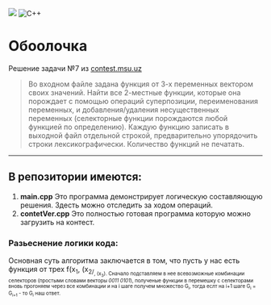 
![](https://img.shields.io/badge/9randeza-%F000000.svg?style=for-the-badge&logoColor=white)
![C++](https://img.shields.io/badge/c++-%2300599C.svg?style=for-the-badge&logo=c%2B%2B&logoColor=white)

# Обоолочка
Решение задачи №7 из [contest.msu.uz](https://contest.msu.uz/) 
> Во входном файле задана функция от 3-х переменных вектором своих значений. Найти все 2-местные функции, которые она порождает с помощью операций суперпозиции, переименования переменных,
> и добавления/удаления несущественных переменных (селекторные функции порождаются любой функцией по определению).
> Каждую функцию записать в выходной файл отдельной строкой, предварительно упорядочить строки лексикографически. Количество функций не печатать.
____

## В репозитории имеются:
1. **main.cpp**
   Это программа демонстрирует логическую составляющую решения. Здесть можно отследить за ходом операций.
2. **contetVer.cpp**
   Это полностью готовая программа которую можно загрузить на контест.
### Разьеснение логики кода:
Основная суть алгоритма заключается в том, что пусть у нас есть функция от трех f(x<sub>1</sub>, (x<sub>2/<sub>, (x<sub>3</sub>). Сначало подставляем в нее всевозможные комбинации селекторов (простыми словами векторы *0011* *0101*), полученые функции в перемешку с селекторами вновь прогоняем через все комбинации и на i шаге получем множество G<sub>i</sub>, тогда еслт на i+1 шаге  G<sub>i</sub> = G<sub>i+1</sub> - то G<sub>i</sub> наш ответ.
